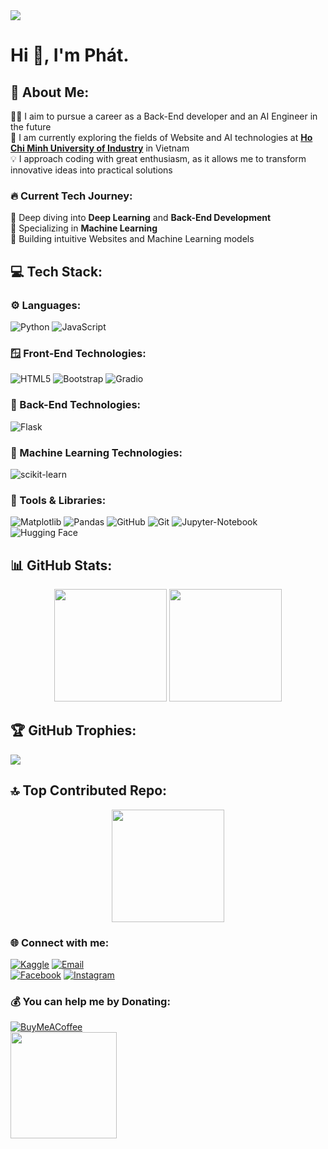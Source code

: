 <img src="https://github.com/user-attachments/assets/b1c59858-f55d-4706-a1ad-9ad33296c209"/>

# Hi 👋, I'm Phát.

## 🌟 About Me:

👨‍💻 I aim to pursue a career as a Back-End developer and an AI Engineer in the future</br>
🔬 I am currently exploring the fields of Website and AI technologies at [**Ho Chi Minh University of Industry**](https://iuh.edu.vn/) in Vietnam</br>
💡 I approach coding with great enthusiasm, as it allows me to transform innovative ideas into practical solutions</br>

### 🔥 Current Tech Journey:
🌱 Deep diving into **Deep Learning** and **Back-End Development**</br>
🦾 Specializing in **Machine Learning**</br>
🚀 Building intuitive Websites and Machine Learning models</br>

## 💻 Tech Stack:
### ⚙️ Languages:
![Python](https://img.shields.io/badge/python-3670A0?style=for-the-badge&logo=python&logoColor=ffdd54)
![JavaScript](https://img.shields.io/badge/-JavaScript-F7DF1E?style=for-the-badge&logo=javascript&logoColor=black)
<!--![CSS3](https://img.shields.io/badge/css3-%231572B6.svg?style=for-the-badge&logo=css3&logoColor=white)-->
### 🪟 Front-End Technologies:
![HTML5](https://img.shields.io/badge/html5-%23E34F26.svg?style=for-the-badge&logo=html5&logoColor=white) 
![Bootstrap](https://img.shields.io/badge/Bootstrap-563D7C?style=for-the-badge&logo=bootstrap&logoColor=white)
![Gradio](https://img.shields.io/badge/-Gradio-3E8EFB?style=for-the-badge&logo=gradio&logoColor=white)
### 🔧 Back-End Technologies:
<!--![Django](https://img.shields.io/badge/Django-092E20?style=for-the-badge&logo=django&logoColor=green)
![MySQL](https://img.shields.io/badge/MySQL-4479A1?style=for-the-badge&logo=mysql&logoColor=white)-->
![Flask](https://img.shields.io/badge/Flask-000000?style=for-the-badge&logo=Flask&logoColor=white)
### 🤖 Machine Learning Technologies:
<!--![TensorFlow](https://img.shields.io/badge/TensorFlow-%23FF6F00.svg?style=for-the-badge&logo=TensorFlow&logoColor=white)
![PyTorch](https://img.shields.io/badge/PyTorch-%23EE4C2C.svg?style=for-the-badge&logo=PyTorch&logoColor=white)
![Keras](https://img.shields.io/badge/Keras-%23D00000.svg?style=for-the-badge&logo=Keras&logoColor=white)-->
![scikit-learn](https://img.shields.io/badge/scikit--learn-%23F7931E.svg?style=for-the-badge&logo=scikit-learn&logoColor=white)
### 🔨 Tools & Libraries:
![Matplotlib](https://img.shields.io/badge/Matplotlib-%23ffffff.svg?style=for-the-badge&logo=Matplotlib&logoColor=blue)
![Pandas](https://img.shields.io/badge/pandas-%23150458.svg?style=for-the-badge&logo=pandas&logoColor=white)
![GitHub](https://img.shields.io/badge/github-%23121011.svg?style=for-the-badge&logo=github&logoColor=white)
![Git](https://img.shields.io/badge/git-%23F05033.svg?style=for-the-badge&logo=git&logoColor=white)
![Jupyter-Notebook](https://img.shields.io/badge/Jupyter-f27727?style=for-the-badge&logo=jupyter&logoColor=white)
![Hugging Face](https://img.shields.io/badge/-%23ffffff.svg?style=for-the-badge&logo=huggingface&logoColor=yellow)
<!--![NumPy](https://img.shields.io/badge/numpy-%23013243.svg?style=for-the-badge&logo=numpy&logoColor=white)
![Scipy](https://img.shields.io/badge/SciPy-%230C55A5.svg?style=for-the-badge&logo=scipy&logoColor=%white)-->

## 📊 GitHub Stats:
<p align="center">
  <img height="180em" src="https://github-readme-stats.vercel.app/api?username=arthurtran04&show_icons=true&theme=aura_dark&include_all_commits=true&count_private=true&hide_border=false"/>
  <img height="180em" src="https://github-readme-stats.vercel.app/api/top-langs/?username=arthurtran04&layout=compact&langs_count=7&theme=github_dark&hide_border=false"/>
</p>

## 🏆 GitHub Trophies:
![](https://github-profile-trophy.vercel.app/?username=arthurtran04&theme=aura_dark&no-frame=true&no-bg=true&margin-w=4)

## 🔝 Top Contributed Repo:
<p align="center">
  <img height='180em' src="https://github-contributor-stats.vercel.app/api?username=arthurtran04&limit=5&theme=github_dark&combine_all_yearly_contributions=true&hide_border=false"/>
</p>

### 🌐 Connect with me:
[![Kaggle](https://img.shields.io/badge/Kaggle-20BEFF?style=for-the-badge&logo=Kaggle&logoColor=white)](https://www.kaggle.com/minhph4t)
[![Email](https://img.shields.io/badge/Email-D14836?style=for-the-badge&logo=Gmail&logoColor=white)](mailto:minhphat.workmail@gmail.com)</br>
[![Facebook](https://img.shields.io/badge/Facebook-%231877F2.svg?style=for-the-badge&logo=Facebook&logoColor=white)](https://facebook.com/tranminhphat2004) 
[![Instagram](https://img.shields.io/badge/Instagram-%23E4405F.svg?style=for-the-badge&logo=Instagram&logoColor=white)](https://instagram.com/minh_ph4t) 

### 💰 You can help me by Donating:
[![BuyMeACoffee](https://img.shields.io/badge/Buy%20Me%20a%20Coffee-ffdd00?style=for-the-badge&logo=buy-me-a-coffee&logoColor=black)](https://buymeacoffee.com/buymeacoffee.com/arthurtran04)</br>
<img height='170' src="https://github.com/user-attachments/assets/64438a71-def3-4d83-bff1-03d03d8fdb65"/>
